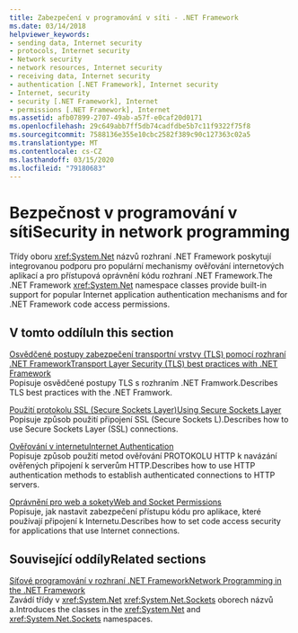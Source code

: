 ```yaml
---
title: Zabezpečení v programování v síti - .NET Framework
ms.date: 03/14/2018
helpviewer_keywords:
- sending data, Internet security
- protocols, Internet security
- Network security
- network resources, Internet security
- receiving data, Internet security
- authentication [.NET Framework], Internet security
- Internet, security
- security [.NET Framework], Internet
- permissions [.NET Framework], Internet
ms.assetid: afb07899-2707-49ab-a57f-e0caf20d0171
ms.openlocfilehash: 29c649abb7ff5db74cadfdbe5b7c11f9322f75f8
ms.sourcegitcommit: 7588136e355e10cbc2582f389c90c127363c02a5
ms.translationtype: MT
ms.contentlocale: cs-CZ
ms.lasthandoff: 03/15/2020
ms.locfileid: "79180683"
---
```

# <a name="security-in-network-programming"></a><span data-ttu-id="ffe69-102">Bezpečnost v programování v síti</span><span class="sxs-lookup"><span data-stu-id="ffe69-102">Security in network programming</span></span>

<span data-ttu-id="ffe69-103">Třídy oboru <xref:System.Net> názvů rozhraní .NET Framework poskytují integrovanou podporu pro populární mechanismy ověřování internetových aplikací a pro přístupová oprávnění kódu rozhraní .NET Framework.</span><span class="sxs-lookup"><span data-stu-id="ffe69-103">The .NET Framework <xref:System.Net> namespace classes provide built-in support for popular Internet application authentication mechanisms and for .NET Framework code access permissions.</span></span>  
  
## <a name="in-this-section"></a><span data-ttu-id="ffe69-104">V tomto oddílu</span><span class="sxs-lookup"><span data-stu-id="ffe69-104">In this section</span></span>

[<span data-ttu-id="ffe69-105">Osvědčené postupy zabezpečení transportní vrstvy (TLS) pomocí rozhraní .NET Framework</span><span class="sxs-lookup"><span data-stu-id="ffe69-105">Transport Layer Security (TLS) best practices with .NET Framework</span></span>](tls.md)  
<span data-ttu-id="ffe69-106">Popisuje osvědčené postupy TLS s rozhraním .NET Framwork.</span><span class="sxs-lookup"><span data-stu-id="ffe69-106">Describes TLS best practices with the .NET Framwork.</span></span>

[<span data-ttu-id="ffe69-107">Použití protokolu SSL (Secure Sockets Layer)</span><span class="sxs-lookup"><span data-stu-id="ffe69-107">Using Secure Sockets Layer</span></span>](using-secure-sockets-layer.md)  
<span data-ttu-id="ffe69-108">Popisuje způsob použití připojení SSL (Secure Sockets L).</span><span class="sxs-lookup"><span data-stu-id="ffe69-108">Describes how to use Secure Sockets Layer (SSL) connections.</span></span>  
  
[<span data-ttu-id="ffe69-109">Ověřování v internetu</span><span class="sxs-lookup"><span data-stu-id="ffe69-109">Internet Authentication</span></span>](internet-authentication.md)  
<span data-ttu-id="ffe69-110">Popisuje způsob použití metod ověřování PROTOKOLU HTTP k navázání ověřených připojení k serverům HTTP.</span><span class="sxs-lookup"><span data-stu-id="ffe69-110">Describes how to use HTTP authentication methods to establish authenticated connections to HTTP servers.</span></span>  
  
[<span data-ttu-id="ffe69-111">Oprávnění pro web a sokety</span><span class="sxs-lookup"><span data-stu-id="ffe69-111">Web and Socket Permissions</span></span>](web-and-socket-permissions.md)  
<span data-ttu-id="ffe69-112">Popisuje, jak nastavit zabezpečení přístupu kódu pro aplikace, které používají připojení k Internetu.</span><span class="sxs-lookup"><span data-stu-id="ffe69-112">Describes how to set code access security for applications that use Internet connections.</span></span>  
  
## <a name="related-sections"></a><span data-ttu-id="ffe69-113">Související oddíly</span><span class="sxs-lookup"><span data-stu-id="ffe69-113">Related sections</span></span>

[<span data-ttu-id="ffe69-114">Síťové programování v rozhraní .NET Framework</span><span class="sxs-lookup"><span data-stu-id="ffe69-114">Network Programming in the .NET Framework</span></span>](index.md)  
<span data-ttu-id="ffe69-115">Zavádí třídy v <xref:System.Net> <xref:System.Net.Sockets> oborech názvů a.</span><span class="sxs-lookup"><span data-stu-id="ffe69-115">Introduces the classes in the <xref:System.Net> and <xref:System.Net.Sockets> namespaces.</span></span>
